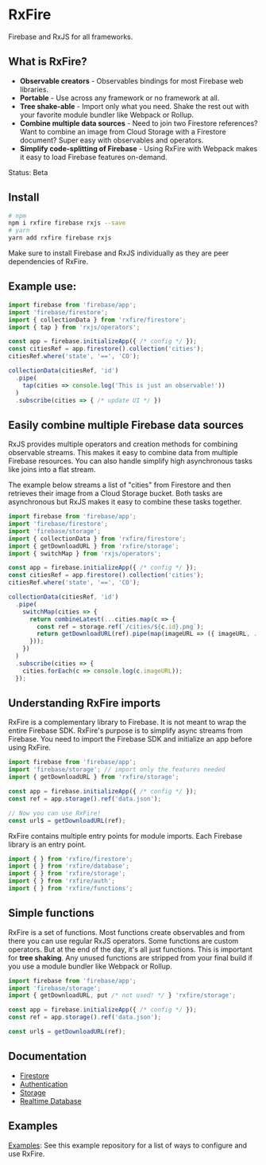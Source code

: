 # RxFire

Firebase and RxJS for all frameworks.

## What is RxFire?

- **Observable creators** - Observables bindings for most Firebase web libraries.
- **Portable** - Use across any framework or no framework at all.
- **Tree shake-able** - Import only what you need. Shake the rest out with your favorite module bundler like Webpack or Rollup.
- **Combine multiple data sources** - Need to join two Firestore references? Want to combine an image from Cloud Storage with a Firestore document? Super easy with observables and operators.
- **Simplify code-splitting of Firebase** - Using RxFire with Webpack makes it easy to load Firebase features on-demand.

Status: Beta

## Install

```bash
# npm
npm i rxfire firebase rxjs --save
# yarn
yarn add rxfire firebase rxjs
```

Make sure to install Firebase and RxJS individually as they are peer dependencies of RxFire.

## Example use:

```ts
import firebase from 'firebase/app';
import 'firebase/firestore';
import { collectionData } from 'rxfire/firestore';
import { tap } from 'rxjs/operators';

const app = firebase.initializeApp({ /* config */ });
const citiesRef = app.firestore().collection('cities');
citiesRef.where('state', '==', 'CO');

collectionData(citiesRef, 'id')
  .pipe(
    tap(cities => console.log('This is just an observable!'))
  )
  .subscribe(cities => { /* update UI */ })
```

## Easily combine multiple Firebase data sources

RxJS provides multiple operators and creation methods for combining observable streams. This makes it easy to combine data from multiple Firebase resources. You can also handle simplify high asynchronous tasks like joins into a flat stream.

The example below streams a list of "cities" from Firestore and then retrieves their image from a Cloud Storage bucket. Both tasks are asynchronous but RxJS makes it easy to combine these tasks together.

```ts
import firebase from 'firebase/app';
import 'firebase/firestore';
import 'firebase/storage';
import { collectionData } from 'rxfire/firestore';
import { getDownloadURL } from 'rxfire/storage';
import { switchMap } from 'rxjs/operators';

const app = firebase.initializeApp({ /* config */ });
const citiesRef = app.firestore().collection('cities');
citiesRef.where('state', '==', 'CO');

collectionData(citiesRef, 'id')
  .pipe(
    switchMap(cities => {
      return combineLatest(...cities.map(c => {
        const ref = storage.ref(`/cities/${c.id}.png`);
        return getDownloadURL(ref).pipe(map(imageURL => ({ imageURL, ...c })));
      }));
    })
  )
  .subscribe(cities => {
    cities.forEach(c => console.log(c.imageURL));
  });
```

## Understanding RxFire imports

RxFire is a complementary library to Firebase. It is not meant to wrap the entire Firebase SDK. RxFire's purpose is to simplify async streams from Firebase. You need to import the Firebase SDK and initialize an app before using RxFire.

```ts
import firebase from 'firebase/app';
import 'firebase/storage'; // import only the features needed
import { getDownloadURL } from 'rxfire/storage';

const app = firebase.initializeApp({ /* config */ });
const ref = app.storage().ref('data.json');

// Now you can use RxFire!
const url$ = getDownloadURL(ref);
```

RxFire contains multiple entry points for module imports. Each Firebase library is an entry point.

```ts
import { } from 'rxfire/firestore';
import { } from 'rxfire/database';
import { } from 'rxfire/storage';
import { } from 'rxfire/auth';
import { } from 'rxfire/functions';
```

## Simple functions
RxFire is a set of functions. Most functions create observables and from there you can use regular RxJS operators. Some functions are custom operators. But at the end of the day, it's all just functions. This is important for **tree shaking**. Any unused functions are stripped from your final build if you use a module bundler like Webpack or Rollup.

```ts
import firebase from 'firebase/app';
import 'firebase/storage';
import { getDownloadURL, put /* not used! */ } 'rxfire/storage';

const app = firebase.initializeApp({ /* config */ });
const ref = app.storage().ref('data.json');

const url$ = getDownloadURL(ref);
```

## Documentation

- [Firestore](docs/firestore.md)
- [Authentication](docs/auth.md)
- [Storage](docs/storage.md)
- [Realtime Database](docs/database.md)

## Examples

[Examples](https://github.com/davideast/rxfire-samples): See this example repository for a list of ways to configure and use RxFire.

